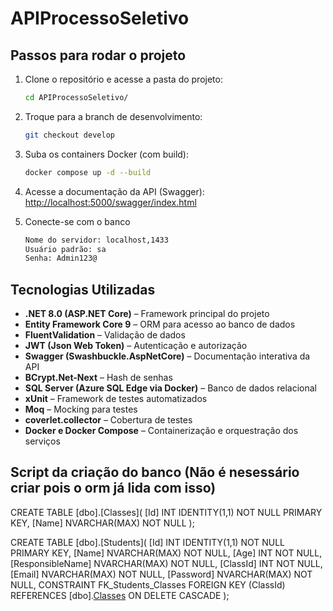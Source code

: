 # APIProcessoSeletivo

## Passos para rodar o projeto

1. Clone o repositório e acesse a pasta do projeto:
   ```bash
   cd APIProcessoSeletivo/
   ```

2. Troque para a branch de desenvolvimento:
   ```bash
   git checkout develop
   ```

3. Suba os containers Docker (com build):
   ```bash
   docker compose up -d --build
   ```

4. Acesse a documentação da API (Swagger):
   [http://localhost:5000/swagger/index.html](http://localhost:5000/swagger/index.html)
5. Conecte-se com o banco 
  
      ```bash
    Nome do servidor: localhost,1433
    Usuário padrão: sa
    Senha: Admin123@
   ```
## Tecnologias Utilizadas

- **.NET 8.0 (ASP.NET Core)** – Framework principal do projeto
- **Entity Framework Core 9** – ORM para acesso ao banco de dados
- **FluentValidation** – Validação de dados
- **JWT (Json Web Token)** – Autenticação e autorização
- **Swagger (Swashbuckle.AspNetCore)** – Documentação interativa da API
- **BCrypt.Net-Next** – Hash de senhas
- **SQL Server (Azure SQL Edge via Docker)** – Banco de dados relacional
- **xUnit** – Framework de testes automatizados
- **Moq** – Mocking para testes
- **coverlet.collector** – Cobertura de testes
- **Docker e Docker Compose** – Containerização e orquestração dos serviços

## Script da criação do banco (Não é nesessário criar pois o orm já lida com isso)
CREATE TABLE [dbo].[Classes](
    [Id] INT IDENTITY(1,1) NOT NULL PRIMARY KEY,
    [Name] NVARCHAR(MAX) NOT NULL
);

CREATE TABLE [dbo].[Students](
    [Id] INT IDENTITY(1,1) NOT NULL PRIMARY KEY,
    [Name] NVARCHAR(MAX) NOT NULL,
    [Age] INT NOT NULL,
    [ResponsibleName] NVARCHAR(MAX) NOT NULL,
    [ClassId] INT NOT NULL,
    [Email] NVARCHAR(MAX) NOT NULL,
    [Password] NVARCHAR(MAX) NOT NULL,
    CONSTRAINT FK_Students_Classes FOREIGN KEY (ClassId)
        REFERENCES [dbo].[Classes]([Id])
        ON DELETE CASCADE
);


